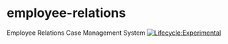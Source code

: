 # employee-relations
Employee Relations Case Management System
[![Lifecycle:Experimental](https://img.shields.io/badge/Lifecycle-Experimental-339999)](<https://gov.bc.ca>)
